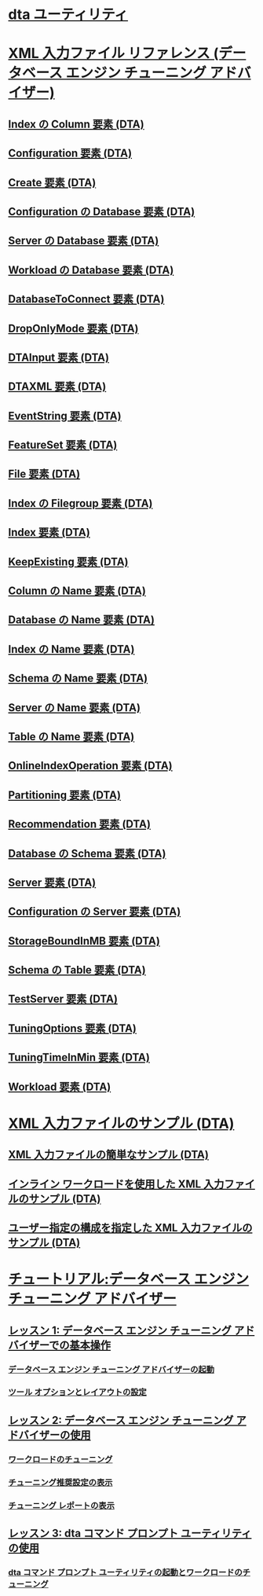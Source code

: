 # [dta ユーティリティ](dta-utility.md)
# [XML 入力ファイル リファレンス (データベース エンジン チューニング アドバイザー)](xml-input-file-reference-database-engine-tuning-advisor.md)
## [Index の Column 要素 (DTA)](column-element-for-index-dta.md)
## [Configuration 要素 (DTA)](configuration-element-dta.md)
## [Create 要素 (DTA)](create-element-dta.md)
## [Configuration の Database 要素 (DTA)](database-element-for-configuration-dta.md)
## [Server の Database 要素 (DTA)](database-element-for-server-dta.md)
## [Workload の Database 要素 (DTA)](database-element-for-workload-dta.md)
## [DatabaseToConnect 要素 (DTA)](databasetoconnect-element-dta.md)
## [DropOnlyMode 要素 (DTA)](droponlymode-element-dta.md)
## [DTAInput 要素 (DTA)](dtainput-element-dta.md)
## [DTAXML 要素 (DTA)](dtaxml-element-dta.md)
## [EventString 要素 (DTA)](eventstring-element-dta.md)
## [FeatureSet 要素 (DTA)](featureset-element-dta.md)
## [File 要素 (DTA)](file-element-dta.md)
## [Index の Filegroup 要素 (DTA)](filegroup-element-for-index-dta.md)
## [Index 要素 (DTA)](index-element-dta.md)
## [KeepExisting 要素 (DTA)](keepexisting-element-dta.md)
## [Column の Name 要素 (DTA)](name-element-for-column-dta.md)
## [Database の Name 要素 (DTA)](name-element-for-database-dta.md)
## [Index の Name 要素 (DTA)](name-element-for-index-dta.md)
## [Schema の Name 要素 (DTA)](name-element-for-schema-dta.md)
## [Server の Name 要素 (DTA)](name-element-for-server-dta.md)
## [Table の Name 要素 (DTA)](name-element-for-table-dta.md)
## [OnlineIndexOperation 要素 (DTA)](onlineindexoperation-element-dta.md)
## [Partitioning 要素 (DTA)](partitioning-element-dta.md)
## [Recommendation 要素 (DTA)](recommendation-element-dta.md)
## [Database の Schema 要素 (DTA)](schema-element-for-database-dta.md)
## [Server 要素 (DTA)](server-element-dta.md)
## [Configuration の Server 要素 (DTA)](server-element-for-configuration-dta.md)
## [StorageBoundInMB 要素 (DTA)](storageboundinmb-element-dta.md)
## [Schema の Table 要素 (DTA)](table-element-for-schema-dta.md)
## [TestServer 要素 (DTA)](testserver-element-dta.md)
## [TuningOptions 要素 (DTA)](tuningoptions-element-dta.md)
## [TuningTimeInMin 要素 (DTA)](tuningtimeinmin-element-dta.md)
## [Workload 要素 (DTA)](workload-element-dta.md)
# [XML 入力ファイルのサンプル (DTA)](xml-input-file-samples-dta.md)
## [XML 入力ファイルの簡単なサンプル (DTA)](simple-xml-input-file-sample-dta.md)
## [インライン ワークロードを使用した XML 入力ファイルのサンプル (DTA)](xml-input-file-sample-with-inline-workload-dta.md)
## [ユーザー指定の構成を指定した XML 入力ファイルのサンプル (DTA)](xml-input-file-sample-with-user-specified-configuration-dta.md)
# [チュートリアル:データベース エンジン チューニング アドバイザー](tutorial-database-engine-tuning-advisor.md)
## [レッスン 1: データベース エンジン チューニング アドバイザーでの基本操作](lesson-1-basic-navigation-in-database-engine-tuning-advisor.md)
### [データベース エンジン チューニング アドバイザーの起動](lesson-1-1-launching-database-engine-tuning-advisor.md)
### [ツール オプションとレイアウトの設定](lesson-1-2-setting-tool-options-and-layout.md)
## [レッスン 2: データベース エンジン チューニング アドバイザーの使用](lesson-2-using-database-engine-tuning-advisor.md)
### [ワークロードのチューニング](lesson-1-1-tuning-a-workload.md)
### [チューニング推奨設定の表示](lesson-1-2-viewing-tuning-recommendations.md)
### [チューニング レポートの表示](lesson-1-3-viewing-tuning-reports.md)
## [レッスン 3: dta コマンド プロンプト ユーティリティの使用](lesson-3-using-the-dta-command-prompt-utility.md)
### [dta コマンド プロンプト ユーティリティの起動とワークロードのチューニング](lesson-3-1-starting-the-dta-command-prompt-utility-and-tuning-a-workload.md)
